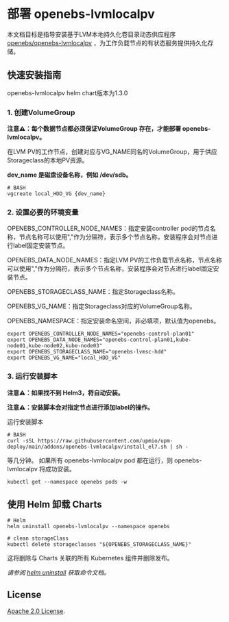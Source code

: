 # 部署 openebs-lvmlocalpv

本文档目标是指导安装基于LVM本地持久化卷目录动态供应程序 [openebs/openebs-lvmlocalpv](https://github.com/openebs/lvm-localpv/tree/develop/deploy/helm/charts) ，为工作负载节点的有状态服务提供持久化存储。

## 快速安装指南

openebs-lvmlocalpv helm chart版本为1.3.0

### 1. 创建VolumeGroup

**注意⚠️：每个数据节点都必须保证VolumeGroup 存在，才能部署 openebs-lvmlocalpv。**

在LVM PV的工作节点，创建对应与VG_NAME同名的VolumeGroup，用于供应Storageclass的本地PV资源。

**dev_name 是磁盘设备名称，例如 /dev/sdb。**

```console
# BASH
vgcreate local_HDD_VG {dev_name}
```

### 2. 设置必要的环境变量

OPENEBS_CONTROLLER_NODE_NAMES：指定安装controller pod的节点名称，节点名称可以使用","作为分隔符，表示多个节点名称，安装程序会对节点进行label固定安装节点。

OPENEBS_DATA_NODE_NAMES：指定LVM PV的工作负载节点名称，节点名称可以使用","作为分隔符，表示多个节点名称，安装程序会对节点进行label固定安装节点。

OPENEBS_STORAGECLASS_NAME：指定Storageclass名称。

OPENEBS_VG_NAME：指定Storageclass对应的VolumeGroup名称。

OPENEBS_NAMESPACE：指定安装命名空间，非必填项，默认值为openebs。

```console
export OPENEBS_CONTROLLER_NODE_NAMES="openebs-control-plan01"
export OPENEBS_DATA_NODE_NAMES="openebs-control-plan01,kube-node01,kube-node02,kube-node03"
export OPENEBS_STORAGECLASS_NAME="openebs-lvmsc-hdd"
export OPENEBS_VG_NAME="local_HDD_VG"
```

### 3. 运行安装脚本

**注意⚠️：如果找不到 Helm3，将自动安装。**

**注意⚠️：安装脚本会对指定节点进行添加label的操作。**

运行安装脚本
```console
# BASH
curl -sSL https://raw.githubusercontent.com/upmio/upm-deploy/main/addons/openebs-lvmlocalpv/install_el7.sh | sh -
```

等几分钟。 如果所有 openebs-lvmlocalpv  pod 都在运行，则 openebs-lvmlocalpv 将成功安装。

```console
kubectl get --namespace openebs pods -w
```

## 使用 Helm 卸载 Charts

```console
# Helm
helm uninstall openebs-lvmlocalpv --namespace openebs

# clean storageClass
kubectl delete storageclasses "${OPENEBS_STORAGECLASS_NAME}"
```

这将删除与 Charts 关联的所有 Kubernetes 组件并删除发布。

_请参阅 [helm uninstall](https://helm.sh/docs/helm/helm_uninstall/) 获取命令文档。_

## License

<!-- Keep full URL links to repo files because this README syncs from main to gh-pages.  -->
[Apache 2.0 License](https://raw.githubusercontent.com/upmio/upm-deploy/main/LICENSE).

